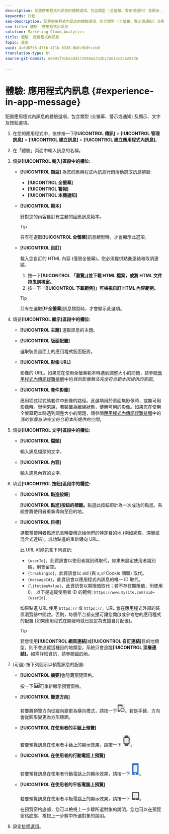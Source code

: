 ```yaml
---
description: 配置應用程式內訊息的體驗選項，包含類型 (全螢幕、警示或通知) 及顯示、文字及按鈕選項。
keywords: 行動
seo-description: 配置應用程式內訊息的體驗選項，包含類型 (全螢幕、警示或通知) 及顯示、文字及按鈕選項。
seo-title: 體驗  應用程式內訊息
solution: Marketing Cloud,Analytics
title: 體驗  應用程式內訊息
topic: 量度
uuid: 4c6d6756-47fb-4f1b-8338-0b0c9b0fceb0
translation-type: ht
source-git-commit: e9691f9cbeadd171948aa752b27a014c3ab254d6

---
```



# 體驗: 應用程式內訊息 {#experience-in-app-message}

配置應用程式內訊息的體驗選項，包含類型 (全螢幕、警示或通知) 及顯示、文字及按鈕選項。

1. 在您的應用程式中，依序按一下&#x200B;**[!UICONTROL 傳訊]** &gt; **[!UICONTROL 管理訊息]** &gt; **[!UICONTROL 建立訊息]** &gt; **[!UICONTROL 建立應用程式內訊息]**。
1. 在「體驗」頁面中輸入訊息的名稱。
1. 填妥&#x200B;**[!UICONTROL 輸入]區段中的欄位:**

   * **[!UICONTROL 類型]**
為您的應用程式內訊息行銷活動選取訊息類型:

      * **[!UICONTROL 全螢幕]**
      * **[!UICONTROL 警報]**
      * **[!UICONTROL 本機通知]**
   * **[!UICONTROL 範本]**

      針對您的內容自訂有主題的回應訊息範本。

      >[!TIP]
      >
      >只有在選取&#x200B;**[!UICONTROL 全螢幕]**&#x200B;訊息類型時，才會顯示此選項。

   * **[!UICONTROL 自訂]**

      載入您自訂的 HTML 內容 (僅限全螢幕)。您必須提供點進連結和取消連結。

      1. 按一下&#x200B;**[!UICONTROL 「瀏覽」]並下載 HTML 檔案，或將 HTML 文件拖曳到視窗。**
      1. 按一下「**[!UICONTROL 下載範例]」可檢視自訂 HTML 內容範例。**
      >[!TIP]
      >
      >只有在選取&#x200B;**[!F全螢幕]**&#x200B;訊息類型時，才會顯示此選項。



1. 填妥&#x200B;**[!UICONTROL 顯示]區段中的欄位:**

   * **[!UICONTROL 主題]**
   選取訊息的主題。

   * **[!UICONTROL 版面配置]**

      選取裝置畫面上的應用程式版面配置。

   * **[!UICONTROL 影像 URL]**

      影像的 URL。如果您在使用全螢幕範本時遇到調整大小的問題，請參閱[應用程式內傳訊疑難排解](/help/using/in-app-messaging/t-in-app-message/in-apps-ts.md)中的&#x200B;*我的影像無法完全符合範本所提供的空間*。

   * **[!UICONTROL 套件影像]**

      應用程式程式碼套件中影像的路徑。此選項用於畫面無影像時，或無可用影像時。舉例來說，若裝置為離線狀態，便無可用的影像。如果您在使用全螢幕範本時遇到調整大小的問題，請參閱[應用程式內傳訊疑難排解](/help/using/in-app-messaging/t-in-app-message/in-apps-ts.md)中的&#x200B;*我的影像無法完全符合範本所提供的空間*。


1. 填妥&#x200B;**[!UICONTROL 文字]區段中的欄位:**

   * **[!UICONTROL 檔頭]**

      輸入訊息檔頭的文字。

   * **[!UICONTROL 內容]**

      輸入訊息內容的文字。

1. 填妥&#x200B;**[!UICONTROL 按鈕]區段中的欄位:**

   * **[!UICONTROL 點進按鈕]**

      **[!UICONTROL 點進]按鈕的標籤。**&#x200B;點選此按鈕即計為一次成功的點進。系統會將使用者重新導向至目的地。

   * **[!UICONTROL 目標]**

      選取當使用者點進訊息時要傳送給他們的特定目的地 (例如網頁、深層或混合式連結)。成功點進的重新導向 URL。

      此 URL 可能包含下列資訊:

      * `{userId}`，此資訊會以使用者識別碼取代，如果未設定使用者識別碼，則會留空。
      * `{trackingId}`，此資訊會以 aid (與 *s_vi* Cookie 關聯) 取代。
      * `{messageId}`，此資訊會以應用程式內訊息的唯一 ID 取代。
      * `{lifetimeValue}`，此資訊會以期限值取代；若不存在期限值，則使用 0。
      以下是追蹤使用者 ID 的範例: `https://www.mysite.com?uid={userId}`.

      如果點進 URL 使用 `https://` 或 `https://`，URL 會在應用程式外部的裝置瀏覽器中開啟。否則，每個平台都支援可讓您開啟或參考您的應用程式的配置 (如果應用程式在開發時就已設定為支援自訂配置)。

      >[!TIP]
      >
      >若您使用&#x200B;**[!UICONTROL 網頁連結]**&#x200B;或&#x200B;**[!UICONTROL 自訂連結]**&#x200B;目的地類型，則不會追蹤這種目的地類型，系統只會追蹤&#x200B;**[!UICONTROL 深層連結]。**&#x200B;如需詳細資訊，請參閱[目的地](/help/using/acquisition-main/c-create-destinations.md)。


1. (可選) 按下列圖示以預覽訊息的配置:

   * **[!UICONTROL 摘要]**&#x200B;會隱藏預覽窗格。

      按一下![預覽](assets/icon_preview.png)可重新顯示預覽窗格。

   * **[!UICONTROL 變更方向]**

      若要將預覽方向從縱向變更為橫向模式，請按一下![方向](assets/icon_orientation.png)。若是手錶，方向會從圓形變更為方形錶面。

   * **[!UICONTROL 在使用者的手錶上預覽]**

      若要預覽訊息在使用者手錶上的顯示效果，請按一下 ![手錶圖示](assets/icon_watch.png)。

   * **[!UICONTROL 在使用者的行動電話上預覽]**

      若要預覽訊息在使用者行動電話上的顯示效果，請按一下 ![電話圖示](assets/icon_phone.png)。

   * **[!UICONTROL 在使用者的平板電腦上預覽]**

      若要預覽訊息在使用者平板電腦上的顯示效果，請按一下 ![平板電腦圖示](assets/icon_tablet.png)。

      在預覽窗格底部，您可以檢視上一步驟所選對象的說明。您也可以在預覽窗格底部，檢視上一步驟中所選對象的說明。

1. 設定[排程選項](/help/using/in-app-messaging/t-in-app-message/c-schedule-in-app-message.md)。
